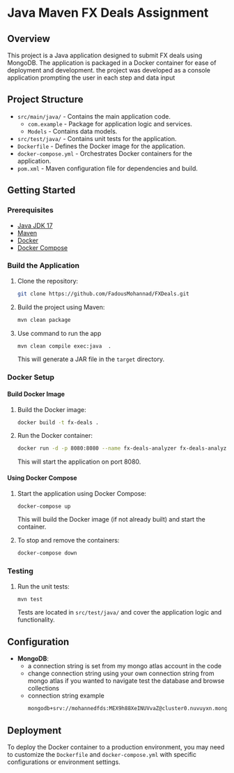 # Java Maven FX Deals Assignment

## Overview

This project is a Java application designed to submit FX deals using MongoDB. The application is packaged in a Docker container for ease of deployment and development.
the project was developed as a console application prompting the user in each step and data input

## Project Structure

- `src/main/java/` - Contains the main application code.
  - `com.example` - Package for application logic and services.
  - `Models` - Contains data models.
- `src/test/java/` - Contains unit tests for the application.
- `Dockerfile` - Defines the Docker image for the application.
- `docker-compose.yml` - Orchestrates Docker containers for the application.
- `pom.xml` - Maven configuration file for dependencies and build.

## Getting Started


### Prerequisites

- [Java JDK 17](https://www.oracle.com/java/technologies/javase-jdk17-downloads.html)
- [Maven](https://maven.apache.org/)
- [Docker](https://www.docker.com/products/docker-desktop)
- [Docker Compose](https://docs.docker.com/compose/install/)

### Build the Application


1.  Clone the repository:
    ```bash
    git clone https://github.com/FadousMohannad/FXDeals.git
    ```

2. Build the project using Maven:
    ```bash
    mvn clean package
    ```
3. Use command to run the app
    ```bash
    mvn clean compile exec:java  .
    ```

   This will generate a JAR file in the `target` directory.

### Docker Setup

#### Build Docker Image

1. Build the Docker image:
    ```bash
    docker build -t fx-deals .
    ```

2. Run the Docker container:
    ```bash
    docker run -d -p 8080:8080 --name fx-deals-analyzer fx-deals-analyzer
    ```

   This will start the application on port 8080.

#### Using Docker Compose

1. Start the application using Docker Compose:
    ```bash
    docker-compose up
    ```

   This will build the Docker image (if not already built) and start the container.

2. To stop and remove the containers:
    ```bash
    docker-compose down
    ```

### Testing

1. Run the unit tests:
    ```bash
    mvn test
    ```

   Tests are located in `src/test/java/` and cover the application logic and functionality.

## Configuration

- **MongoDB**:
  - a connection string is set from my mongo atlas account in the code
  - change connection string using your own connection string from mongo atlas if you wanted to navigate test the database and browse collections
  - connection string example 
    ```bash
    mongodb+srv://mohannedfds:MEX9h88XeINUVvaZ@cluster0.nuvuyxn.mongodb.net/?retryWrites=true&w=majority&appName=Cluster0
    ```

## Deployment

To deploy the Docker container to a production environment, you may need to customize the `Dockerfile` and `docker-compose.yml` with specific configurations or environment settings.



